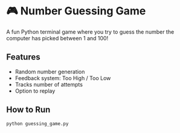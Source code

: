 # 🎮 Number Guessing Game

A fun Python terminal game where you try to guess the number the computer has picked between 1 and 100!

## Features
- Random number generation
- Feedback system: Too High / Too Low
- Tracks number of attempts
- Option to replay

## How to Run
```bash
python guessing_game.py
